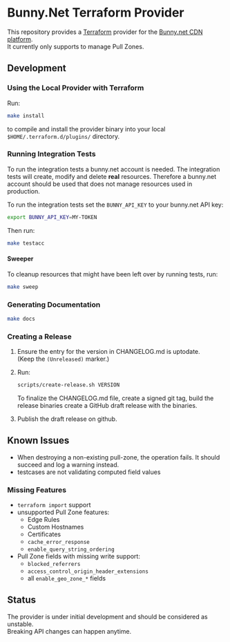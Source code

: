 # Bunny.Net Terraform Provider

This repository provides a [Terraform](https://terraform.io) provider for the
[Bunny.net CDN platform](https://bunny.net/). \
It currently only supports to manage Pull Zones.

## Development

### Using the Local Provider with Terraform

Run:
```sh
make install
```

to compile and install the provider binary into your local
`$HOME/.terraform.d/plugins/` directory.

### Running Integration Tests

To run the integration tests a bunny.net account is needed.
The integration tests will create, modify and delete **real** resources.
Therefore a bunny.net account should be used that does not manage resources
used in production.

To run the integration tests set the `BUNNY_API_KEY` to your bunny.net API
key:

```sh
export BUNNY_API_KEY=MY-TOKEN
```

Then run:

```sh
make testacc
```

#### Sweeper

To cleanup resources that might have been left over by running tests, run:

```sh
make sweep
```

### Generating Documentation

```sh
make docs
```

### Creating a Release

1. Ensure the entry for the version in CHANGELOG.md is uptodate. \
   (Keep the `(Unreleased)` marker.)
2. Run:  

    ```sh
    scripts/create-release.sh VERSION
    ``` 

    To finalize the CHANGELOG.md file, create a signed git tag, build the
    release binaries create a GitHub draft release with the binaries.

3. Publish the draft release on github.


## Known Issues
- When destroying a non-existing pull-zone, the operation fails. It should
  succeed and log a warning instead.
- testcases are not validating computed field values

### Missing Features

- `terraform import` support
- unsupported Pull Zone features:
  - Edge Rules
  - Custom Hostnames
  - Certificates
  - `cache_error_response`
  - `enable_query_string_ordering`
- Pull Zone fields with missing write support:
    - `blocked_referrers`
    - `access_control_origin_header_extensions`
    - all `enable_geo_zone_*` fields

## Status

The provider is under initial development and should be considered as
unstable. \
Breaking API changes can happen anytime.
